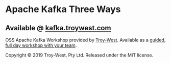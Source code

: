 # Apache Kafka Three Ways 
## Available @ [kafka.troywest.com](http://kafka.troywest.com)

OSS Apache Kafka Workshop provided by [Troy-West](http://www.troywest.com). Available as a [guided, full day workshop with your team](http://www.troywest.com/workshops).

Copyright © 2019 Troy-West, Pty Ltd. Released under the MIT license.